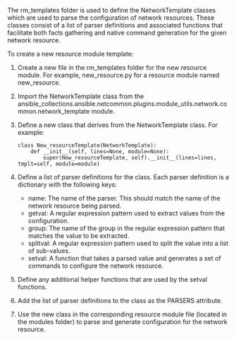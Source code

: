 The rm_templates folder is used to define the NetworkTemplate classes which are used to parse the configuration of network resources. These classes consist of a list of parser definitions and associated functions that facilitate both facts gathering and native command generation for the given network resource.

To create a new resource module template:

1. Create a new file in the rm_templates folder for the new resource module. For example, new_resource.py for a resource module named new_resource.

2. Import the NetworkTemplate class from the ansible_collections.ansible.netcommon.plugins.module_utils.network.common.network_template module.

3. Define a new class that derives from the NetworkTemplate class. For example:

    ```
    class New_resourceTemplate(NetworkTemplate):
        def __init__(self, lines=None, module=None):
            super(New_resourceTemplate, self).__init__(lines=lines, tmplt=self, module=module)
    ```
4. Define a list of parser definitions for the class. Each parser definition is a dictionary with the following keys:
    - name: The name of the parser. This should match the name of the network resource being parsed.
    - getval: A regular expression pattern used to extract values from the configuration.
    - group: The name of the group in the regular expression pattern that matches the value to be extracted.
    - splitval: A regular expression pattern used to split the value into a list of sub-values.
    - setval: A function that takes a parsed value and generates a set of commands to configure the network resource.
5. Define any additional helper functions that are used by the setval functions.

6. Add the list of parser definitions to the class as the PARSERS attribute.

7. Use the new class in the corresponding resource module file (located in the modules folder) to parse and generate configuration for the network resource.